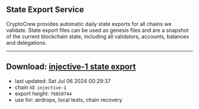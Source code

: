 ## State Export Service
CryptoCrew provides automatic daily state exports for all chains we validate. State export files can be used as genesis files and are a snapshot of the current blockchain state, including all validators, accounts, balances and delegations.

---
**Download: [injective-1 state export](https://dl-eu2.ccvalidators.com/SERVICE/injective/injective-1_export_76850744.json)**
---

- last updated: Sat Jul 06 2024 00:29:37
- chain id: `injective-1`
- export height: `76850744`
- use for: airdrops, local tests, chain recovery
